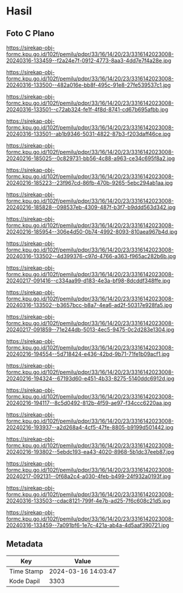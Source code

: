 # Hasil

## Foto C Plano

https://sirekap-obj-formc.kpu.go.id/102f/pemilu/pdpr/33/16/14/20/23/3316142023008-20240316-133459--f2a24e7f-0912-4773-8aa3-4dd7e7f4a28e.jpg

https://sirekap-obj-formc.kpu.go.id/102f/pemilu/pdpr/33/16/14/20/23/3316142023008-20240316-133500--482a016e-bb8f-495c-91e8-27fe539537c1.jpg

https://sirekap-obj-formc.kpu.go.id/102f/pemilu/pdpr/33/16/14/20/23/3316142023008-20240316-133501--c72ab324-fe1f-4f8d-8741-cd67b695afbb.jpg

https://sirekap-obj-formc.kpu.go.id/102f/pemilu/pdpr/33/16/14/20/23/3316142023008-20240316-133501--ab1b9346-5031-4822-87b3-f203daff46ce.jpg

https://sirekap-obj-formc.kpu.go.id/102f/pemilu/pdpr/33/16/14/20/23/3316142023008-20240216-185025--0c829731-bb56-4c88-a963-ce34c695f8a2.jpg

https://sirekap-obj-formc.kpu.go.id/102f/pemilu/pdpr/33/16/14/20/23/3316142023008-20240216-185223--23f967cd-86fb-470b-9265-5ebc294ab1aa.jpg

https://sirekap-obj-formc.kpu.go.id/102f/pemilu/pdpr/33/16/14/20/23/3316142023008-20240216-185828--098537eb-4309-487f-b3f7-b9ddd563d342.jpg

https://sirekap-obj-formc.kpu.go.id/102f/pemilu/pdpr/33/16/14/20/23/3316142023008-20240216-185954--306e4d50-0b74-4992-8093-810aea967b4d.jpg

https://sirekap-obj-formc.kpu.go.id/102f/pemilu/pdpr/33/16/14/20/23/3316142023008-20240316-133502--4d399376-c97d-4766-a363-f965ac282b6b.jpg

https://sirekap-obj-formc.kpu.go.id/102f/pemilu/pdpr/33/16/14/20/23/3316142023008-20240217-091416--c334aa99-d183-4e3a-bf98-8dcddf348ffe.jpg

https://sirekap-obj-formc.kpu.go.id/102f/pemilu/pdpr/33/16/14/20/23/3316142023008-20240316-133502--b3657bcc-b8a7-4ea6-ad2f-50317e928fa5.jpg

https://sirekap-obj-formc.kpu.go.id/102f/pemilu/pdpr/33/16/14/20/23/3316142023008-20240217-091859--71e244db-5013-4ec5-9475-0c2d283e1304.jpg

https://sirekap-obj-formc.kpu.go.id/102f/pemilu/pdpr/33/16/14/20/23/3316142023008-20240216-194554--5d718424-e436-42bd-9b71-71fe1b09acf1.jpg

https://sirekap-obj-formc.kpu.go.id/102f/pemilu/pdpr/33/16/14/20/23/3316142023008-20240216-194324--67193d60-e451-4b33-8275-5140ddc6912d.jpg

https://sirekap-obj-formc.kpu.go.id/102f/pemilu/pdpr/33/16/14/20/23/3316142023008-20240216-194117--8c5d0492-812b-4f59-ae97-f34ccc6220aa.jpg

https://sirekap-obj-formc.kpu.go.id/102f/pemilu/pdpr/33/16/14/20/23/3316142023008-20240216-193937--a2d268a4-4cf5-47fe-8805-b9199d501442.jpg

https://sirekap-obj-formc.kpu.go.id/102f/pemilu/pdpr/33/16/14/20/23/3316142023008-20240216-193802--5ebdc193-ea43-4020-8968-5b1dc37eeb87.jpg

https://sirekap-obj-formc.kpu.go.id/102f/pemilu/pdpr/33/16/14/20/23/3316142023008-20240217-092131--0f68a2c4-a030-4feb-b499-24f932a0193f.jpg

https://sirekap-obj-formc.kpu.go.id/102f/pemilu/pdpr/33/16/14/20/23/3316142023008-20240316-133503--cdac8121-799f-4e7b-ad25-7f6c608c21d5.jpg

https://sirekap-obj-formc.kpu.go.id/102f/pemilu/pdpr/33/16/14/20/23/3316142023008-20240316-133459--7a091bf6-1e7c-421a-ab4a-4d5aaf390721.jpg


## Metadata

| Key        | Value               |
| ---------- | ------------------- |
| Time Stamp | 2024-03-16 14:03:47 |
| Kode Dapil | 3303                |




